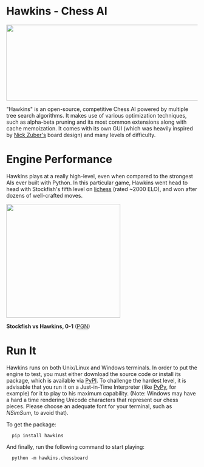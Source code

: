 # Hawkins - Chess AI
<img src="image/hawkins-logo-full.png" width="546" height="200">

"Hawkins" is an open-source, competitive Chess AI powered by multiple tree search algorithms. It makes use of various optimization techniques, such as alpha-beta pruning and its most common extensions along with cache memoization. It comes with its own GUI (which was heavily inspired by [Nick Zuber's](https://github.com/nickzuber/chs) board design) and many levels of difficulty.
# Engine Performance

Hawkins plays at a really high-level, even when compared to the strongest AIs ever built with Python. In this particular game, Hawkins went head to head with Stockfish's fifth level on [lichess](https://lichess.org/) (rated ~2000 ELO), and won after dozens of well-crafted moves.

<img src="image/Stockfish_vs_Hawkins.gif" width="300" height="300">

**Stockfish vs Hawkins, 0-1** ([PGN](image/Stockfish_vs_Hawkins.pgn))

# Run It

Hawkins runs on both Unix/Linux and Windows terminals. In order to put the engine to test, you must either download the source code or install its package, which is available via [PyPI](https://pypi.org/project/hawkins/). To challenge the hardest level, it is advisable that you run it on a Just-in-Time Interpreter (like [PyPy](https://www.pypy.org/), for example) for it to play to his maximum capability. (Note: Windows may have a hard a time rendering Unicode characters that represent our chess pieces. Please choose an adequate font for your terminal, such as _NSimSum_, to avoid that).

To get the package:

```
  pip install hawkins
```
  
And finally, run the following command to start playing:

```
  python -m hawkins.chessboard
``` 
